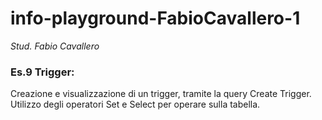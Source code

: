 # info-playground-FabioCavallero-1

_Stud. Fabio Cavallero_

### Es.9 Trigger:

Creazione e visualizzazione di un trigger, tramite la query Create Trigger. Utilizzo degli operatori Set e Select per operare sulla tabella.